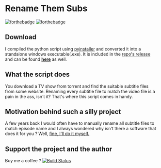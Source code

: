 # Rename Them Subs

[![forthebadge](https://forthebadge.com/images/badges/made-with-python.svg)](https://forthebadge.com)
[![forthebadge](https://forthebadge.com/images/badges/60-percent-of-the-time-works-every-time.svg)](https://forthebadge.com)

## Download
I compiled the python script using <a href="https://github.com/pyinstaller/pyinstaller">pyinstaller</a> and converted it into a standalone windows executable(.exe). It is included in the [repo's release](https://github.com/Eshaan7/RenameThemSubs/releases/) and can be found <a href="https://mega.nz/#!iihUTCzR!rAQdsCsZfveJbYgwMD0JX4OymIpHlAmnbhYT1A6pIpE"><b>here</b></a> as well.
## What the script does
You download a TV show from torrent and find the suitable subtitle files from some website.
Renaming every subtitle file to match the video file is a pain in the ass, isn't it?
That's where this script comes in handy.

## Motivation behind such a silly project
A few years back I would often have to manually rename all subtitle files to match episode name and I always wondered why isn't there a
software that does it for you ? Well, <a href="https://www.youtube.com/watch?v=EzWNBmjyv7Y">fine, I'll do it myself.</a> 
## Support the project and the author
Buy me a coffee ?
[![Build Status](https://img.shields.io/badge/Paypal-DONATE-blue.svg?logo=paypal
)](https://paypal.me/eshaanbansal)
